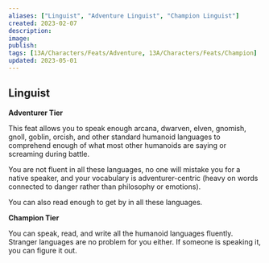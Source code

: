 ```yaml
---
aliases: ["Linguist", "Adventure Linguist", "Champion Linguist"]
created: 2023-02-07
description: 
image: 
publish: 
tags: [13A/Characters/Feats/Adventure, 13A/Characters/Feats/Champion]
updated: 2023-05-01
---
```


## Linguist

**Adventurer Tier**

This feat allows you to speak enough arcana, dwarven, elven, gnomish, gnoll, goblin, orcish, and other standard humanoid languages to comprehend enough of what most other humanoids are saying or screaming during battle.

You are not fluent in all these languages, no one will mistake you for a native speaker, and your vocabulary is adventurer-centric (heavy on words connected to danger rather than philosophy or emotions).

You can also read enough to get by in all these languages.

**Champion Tier**

You can speak, read, and write all the humanoid languages fluently. Stranger languages are no problem for you either. If someone is speaking it, you can figure it out.
